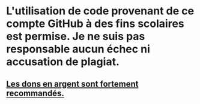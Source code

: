 # L'utilisation de code provenant de ce compte GitHub à des fins scolaires est permise. Je ne suis pas responsable aucun échec ni accusation de plagiat.
## [Les dons en argent sont fortement recommandés.](https://www.paypal.com/paypalme/giveElliotMoneyy)
<!---
elliotGaulin/elliotGaulin is a ✨ special ✨ repository because its `README.md` (this file) appears on your GitHub profile.
You can click the Preview link to take a look at your changes.
--->
